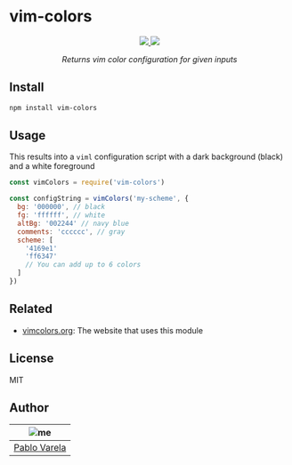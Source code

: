 # vim-colors

<p align="center">
  <a href="https://github.com/pablopunk/miny"><img src="https://img.shields.io/badge/made_with-miny-1eced8.svg" /> </a>
  <a href="https://www.npmjs.com/package/vim-colors"><img src="https://img.shields.io/npm/dt/vim-colors.svg" /></a>
</p>

<p align="center">
  <i>Returns vim color configuration for given inputs</i>
</p>

## Install

```sh
npm install vim-colors
```

## Usage

This results into a `viml` configuration script with a dark background (black) and
a white foreground

```js
const vimColors = require('vim-colors')

const configString = vimColors('my-scheme', {
  bg: '000000', // black
  fg: 'ffffff', // white
  altBg: '002244' // navy blue
  comments: 'cccccc', // gray
  scheme: [
    '4169e1'
    'ff6347'
    // You can add up to 6 colors
  ]
})


```

## Related

- [vimcolors.org](https://vimcolors.org): The website that uses this module

## License

MIT

## Author

| ![me](https://gravatar.com/avatar/fa50aeff0ddd6e63273a068b04353d9d?size=100) |
| ---------------------------------------------------------------------------- |
| [Pablo Varela](https://pablo.life)                                           |
